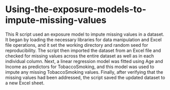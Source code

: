 # Using-the-exposure-models-to-impute-missing-values
This R script used an exposure model to impute missing values in a dataset. It began by loading the necessary libraries for data manipulation and Excel file operations, and it set the working directory and random seed for reproducibility. The script then imported the dataset from an Excel file and checked for missing values across the entire dataset as well as in each individual column. Next, a linear regression model was fitted using Age and Income as predictors for TobaccoSmoking, and this model was used to impute any missing TobaccoSmoking values. Finally, after verifying that the missing values had been addressed, the script saved the updated dataset to a new Excel sheet.
